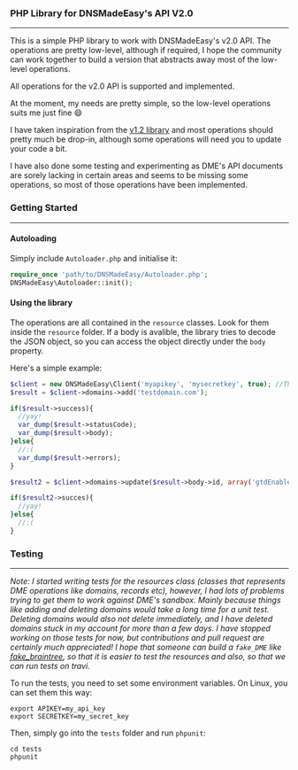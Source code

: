 ### PHP Library for DNSMadeEasy's API V2.0
----------------------------------------------------------------------------

This is a simple PHP library to work with DNSMadeEasy's v2.0 API. The operations are pretty low-level, although if required, I
hope the community can work together to build a version that abstracts away most of the low-level operations.

All operations for the v2.0 API is supported and implemented.

At the moment, my needs are pretty simple, so the low-level operations suits me just fine :smile:

I have taken inspiration from the [v1.2 library](https://github.com/a1extran/DnsMadeEasy) and most operations should pretty much
be drop-in, although some operations will need you to update your code a bit.

I have also done some testing and experimenting as DME's API documents are sorely lacking in certain areas and seems to be missing
some operations, so most of those operations have been implemented.

### Getting Started
----------------------------------------------------------------------------

#### Autoloading
Simply include `Autoloader.php` and initialise it:
```php
require_once 'path/to/DNSMadeEasy/Autoloader.php';
DNSMadeEasy\Autoloader::init();
```

#### Using the library
The operations are all contained in the `resource` classes. Look for them inside the `resource` folder.
If a body is avalible, the library tries to decode the JSON object, so you can access the object directly under the `body` property.

Here's a simple example:

```php
$client = new DNSMadeEasy\Client('myapikey', 'mysecretkey', true); //The last parameter says to use the sandbox
$result = $client->domains->add('testdomain.com');

if($result->success){
  //yay!
  var_dump($result->statusCode);
  var_dump($result->body);
}else{
  //:(
  var_dump($result->errors);
}

$result2 = $client->domains->update($result->body->id, array('gtdEnabled' => true)); //Enable global traffic direct for that domain

if($result2->succes){
  //yay!
}else{
  //:(
}
```

### Testing
----------------------------------------------------------------------------

_Note: I started writing tests for the resources class (classes that represents DME operations like domains, records etc), however,
I had lots of problems trying to get them to work against DME's sandbox. Mainly because things like adding and deleting domains would
take a long time for a unit test. Deleting domains would also not delete immediately, and I have deleted domains stuck in my 
account for more than a few days. I have stopped working on those tests for now, but contributions and pull request are certainly
much appreciated! I hope that someone can build a `fake_DME` like [fake_braintree](https://github.com/thoughtbot/fake_braintree), so
that it is easier to test the resources and also, so that we can run tests on travi._

To run the tests, you need to set some environment variables. On Linux, you can set them this way:

```shell
export APIKEY=my_api_key
export SECRETKEY=my_secret_key
```

Then, simply go into the `tests` folder and run `phpunit`:

```
cd tests
phpunit
```